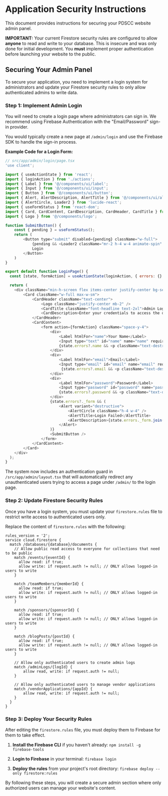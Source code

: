 
# Application Security Instructions

This document provides instructions for securing your PDSCC website admin panel.

**IMPORTANT:** Your current Firestore security rules are configured to allow **anyone** to read and write to your database. This is insecure and was only done for initial development. You **must** implement proper authentication before launching your website to the public.

## Securing Your Admin Panel

To secure your application, you need to implement a login system for administrators and update your Firestore security rules to only allow authenticated admins to write data.

### Step 1: Implement Admin Login

You will need to create a login page where administrators can sign in. We recommend using Firebase Authentication with the "Email/Password" sign-in provider.

You would typically create a new page at `/admin/login` and use the Firebase SDK to handle the sign-in process.

**Example Code for a Login Form:**

```javascript
// src/app/admin/login/page.tsx
'use client';

import { useActionState } from 'react';
import { loginAction } from './actions';
import { Label } from '@/components/ui/label';
import { Input } from '@/components/ui/input';
import { Button } from '@/components/ui/button';
import { Alert, AlertDescription, AlertTitle } from '@/components/ui/alert';
import { AlertCircle, Loader2 } from 'lucide-react';
import { useFormStatus } from 'react-dom';
import { Card, CardContent, CardDescription, CardHeader, CardTitle } from '@/components/ui/card';
import { Logo } from '@/components/logo';

function SubmitButton() {
    const { pending } = useFormStatus();
    return (
        <Button type="submit" disabled={pending} className="w-full">
            {pending && <Loader2 className="mr-2 h-4 w-4 animate-spin" />}
            Login
        </Button>
    )
}

export default function LoginPage() {
  const [state, formAction] = useActionState(loginAction, { errors: {} });

  return (
    <div className="min-h-screen flex items-center justify-center bg-secondary">
        <Card className="w-full max-w-sm">
            <CardHeader className="text-center">
                <Logo className="justify-center mb-2" />
                <CardTitle className="font-headline text-2xl">Admin Login</CardTitle>
                <CardDescription>Enter your credentials to access the dashboard.</CardDescription>
            </CardHeader>
            <CardContent>
                <form action={formAction} className="space-y-4">
                    <div>
                        <Label htmlFor="name">Your Name</Label>
                        <Input type="text" id="name" name="name" required placeholder="John Doe" />
                        {state.errors?.name && <p className="text-destructive text-sm mt-1">{state.errors.name.join(', ')}</p>}
                    </div>
                    <div>
                        <Label htmlFor="email">Email</Label>
                        <Input type="email" id="email" name="email" required placeholder="admin@example.com"/>
                         {state.errors?.email && <p className="text-destructive text-sm mt-1">{state.errors.email.join(', ')}</p>}
                    </div>
                    <div>
                        <Label htmlFor="password">Password</Label>
                        <Input type="password" id="password" name="password" required />
                        {state.errors?.password && <p className="text-destructive text-sm mt-1">{state.errors.password.join(', ')}</p>}
                    </div>
                    {state.errors?._form && (
                        <Alert variant="destructive">
                            <AlertCircle className="h-4 w-4" />
                            <AlertTitle>Login Failed</AlertTitle>
                            <AlertDescription>{state.errors._form.join(', ')}</AlertDescription>
                        </Alert>
                    )}
                    <SubmitButton />
                </form>
            </CardContent>
        </Card>
    </div>
  );
}
```

The system now includes an authentication guard in `/src/app/admin/layout.tsx` that will automatically redirect any unauthenticated users trying to access a page under `/admin/` to the login page.

### Step 2: Update Firestore Security Rules

Once you have a login system, you must update your `firestore.rules` file to restrict write access to authenticated users only.

Replace the content of `firestore.rules` with the following:

```
rules_version = '2';
service cloud.firestore {
  match /databases/{database}/documents {
    // Allow public read access to everyone for collections that need to be public
    match /events/{eventId} {
      allow read: if true;
      allow write: if request.auth != null; // ONLY allows logged-in users to write
    }

    match /teamMembers/{memberId} {
      allow read: if true;
      allow write: if request.auth != null; // ONLY allows logged-in users to write
    }

    match /sponsors/{sponsorId} {
      allow read: if true;
      allow write: if request.auth != null; // ONLY allows logged-in users to write
    }

    match /blogPosts/{postId} {
      allow read: if true;
      allow write: if request.auth != null; // ONLY allows logged-in users to write
    }
    
    // Allow only authenticated users to create admin logs
    match /adminLogs/{logId} {
        allow read, write: if request.auth != null;
    }

    // Allow only authenticated users to manage vendor applications
    match /vendorApplications/{appId} {
        allow read, write: if request.auth != null;
    }
  }
}
```

### Step 3: Deploy Your Security Rules

After editing the `firestore.rules` file, you must deploy them to Firebase for them to take effect.

1.  **Install the Firebase CLI** if you haven't already:
    `npm install -g firebase-tools`

2.  **Login to Firebase** in your terminal:
    `firebase login`

3.  **Deploy the rules** from your project's root directory:
    `firebase deploy --only firestore:rules`

By following these steps, you will create a secure admin section where only authorized users can manage your website's content.
